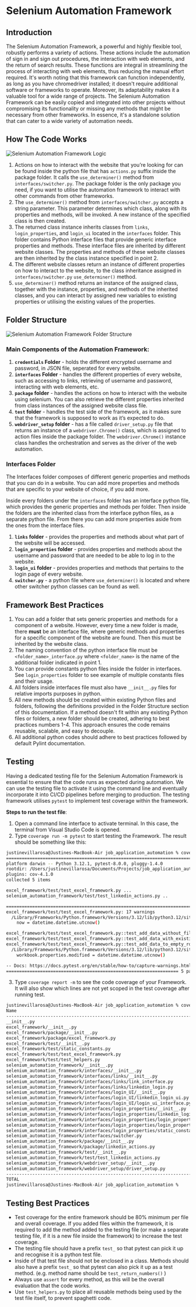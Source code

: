 # Selenium Automation Framework

## Introduction

The Selenium Automation Framework, a powerful and highly flexible tool, robustly performs a variety of actions. These actions include the automation of sign in and sign out procedures, the interaction with web elements, and the return of search results. These functions are integral in streamlining the process of interacting with web elements, thus reducing the manual effort required. It's worth noting that this framework can function independently, as long as you have chromedriver installed; it doesn't require additional software or frameworks to operate. Moreover, its adaptability makes it a valuable tool for a wide range of projects. The Selenium Automation Framework can be easily copied and integrated into other projects without compromising its functionality or missing any methods that might be necessary from other frameworks. In essence, it's a standalone solution that can cater to a wide variety of automation needs.

## How The Code Works

![Selenium Automation Framework Logic](selenium-logic.png)

1. Actions on how to interact with the website that you’re looking for can be found inside the python file that has `actions.py` suffix inside the package folder. It calls the `use_determiner()` method from `interfaces/switcher.py`. The package folder is the only package you need, if you want to utilise the automation framework to interact with other commands from other frameworks.
2. The `use_determiner()` method from `interfaces/switcher.py` accepts a string parameter. This parameter determines which class, along with its properties and methods, will be invoked. A new instance of the specified class is then created.
3. The returned class instance inherits classes from `links`, `login_properties`, and `login_ui` located in the `interfaces` folder. This folder contains Python interface files that provide generic interface properties and methods. These interface files are inherited by different website classes. The properties and methods of these website classes are then inherited by the class instance specified in point 2.
4. The different website classes return an instance of different properties on how to interact to the website, to the class inheritance assigned in `interfaces/switcher.py` `use_determiner()` method. 
5. `use_determiner()` method returns an instance of the assigned class, together with the instance, properties, and methods of the inherited classes, and you can interact by assigned new variables to existing properties or utilising the existing values of the properties.

## Folder Structure

![Selenium Automation Framework Folder Structure](selenium-folder-structure.png)

### Main Components of the Automation Framework:

1. **`credentials` Folder** - holds the different encrypted username and password, in JSON file, seperated for every website.
2. **`interfaces` Folder** - handles the different properties of every website, such as accessing to links, retrieving of username and password, interacting with web elements, etc.
3. **`package` folder** - handles the actions on how to interact with the website using selenium. You can also retrieve the different properties inherited from class instances of the assigned website class file.
4. **`test` folder** - handles the test side of the framework, as it makes sure that the framework is supposed to work as it’s expected to do. 
5. **`webdriver_setup` folder** - has a file called `driver_setup.py` file that returns an instance of a `webdriver.Chrome()` class, which is assigned to action files inside the package folder. The `webdriver.Chrome()` instance class handles the orchestration and serves as the driver of the web automation.

### Interfaces Folder

The Interfaces folder composes of different generic properties and methods that you can do in a website. You can add more properties and methods that are specific to your website of choice, if you add more.

Inside every folders under the `interfaces` folder has an interface python file, which provides the generic properties and methods per folder. Then inside the folders are the inherited class from the interface python files, as a separate python file. From there you can add more properties aside from the ones from the interface files.

1. **`links` folder** - provides the properties and methods about what part of the website will be accessed.
2. **`login_properties` folder** - provides properties and methods about the username and password that are needed to be able to log in to the website.
3. **`login_ui` folder** - provides properties and methods that pertains to the login page of every website.
4. **`switcher.py`** - a python file where `use_determiner()` is located and where other switcher python classes can be found as well.

## Framework Best Practices

1. You can add a folder that sets generic properties and methods for a component of a website. However, every time a new folder is made, there **must** be an interface file, where generic methods and properties for a specific component of the website are found. Then this must be inherited by the website class.
2. The naming convention of the python interface file must be `<folder_name>_interface.py` where `<folder_name>` is the name of the additional folder indicated in point 1.
3. You can provide constants python files inside the folder in interfaces. See `login_properties` folder to see example of multiple constants files and their usage.
4. All folders inside interfaces file must also have `__init__.py` files for relative imports purposes in python.
5. All new methods should be created within existing Python files and folders, following the definitions provided in the Folder Structure section of this documentation. If a method doesn't fit within any existing Python files or folders, a new folder should be created, adhering to best practices numbers 1-4. This approach ensures the code remains reusable, scalable, and easy to decouple.
6. All additional python codes should adhere to best practices followed by default Pylint documentation.

## Testing

Having a dedicated testing file for the Selenium Automation Framework is essential to ensure that the code runs as expected during automation. We can use the testing file to activate it using the command line and eventually incorporate it into CI/CD pipelines before merging to production. The testing framework utilises `pytest` to implement test coverage within the framework.

**Steps to run the test file**:

1. Open a command line interface to activate terminal. In this case, the terminal from Visual Studio Code is opened.
2. Type `coverage run -m pytest` to start testing the Framework. The result should be something like this:

```bash
justinevillarosa@Justines-MacBook-Air job_application_automation % coverage run -m pytest
======================================================================= test session starts ========================================================================
platform darwin -- Python 3.12.1, pytest-8.0.0, pluggy-1.4.0
rootdir: /Users/justinevillarosa/Documents/Projects/job_application_automation
plugins: cov-4.1.0
collected 5 items                                                                                                                                                  

excel_framework/test/test_excel_framework.py ...                                                                                                             [ 60%]
selenium_automation_framework/test/test_linkedin_actions.py ..                                                                                               [100%]

========================================================================= warnings summary =========================================================================
excel_framework/test/test_excel_framework.py: 17 warnings
  /Library/Frameworks/Python.framework/Versions/3.12/lib/python3.12/site-packages/openpyxl/packaging/core.py:99: DeprecationWarning: datetime.datetime.utcnow() is deprecated and scheduled for removal in a future version. Use timezone-aware objects to represent datetimes in UTC: datetime.datetime.now(datetime.UTC).
    now = datetime.datetime.utcnow()

excel_framework/test/test_excel_framework.py::test_add_data_without_filename
excel_framework/test/test_excel_framework.py::test_add_data_with_existing_filename
excel_framework/test/test_excel_framework.py::test_add_data_to_empty_row_cell
  /Library/Frameworks/Python.framework/Versions/3.12/lib/python3.12/site-packages/openpyxl/writer/excel.py:292: DeprecationWarning: datetime.datetime.utcnow() is deprecated and scheduled for removal in a future version. Use timezone-aware objects to represent datetimes in UTC: datetime.datetime.now(datetime.UTC).
    workbook.properties.modified = datetime.datetime.utcnow()

-- Docs: https://docs.pytest.org/en/stable/how-to/capture-warnings.html
================================================================== 5 passed, 20 warnings in 7.27s ==================================================================
```

3. Type `coverage report -m` to see the code coverage of your Framework. It will also show which lines are not yet scoped in the test coverage after running test.

```bash
justinevillarosa@Justines-MacBook-Air job_application_automation % coverage report -m    
Name                                                                                            Stmts   Miss  Cover   Missing
-----------------------------------------------------------------------------------------------------------------------------
__init__.py                                                                                         0      0   100%
excel_framework/__init__.py                                                                         0      0   100%
excel_framework/package/__init__.py                                                                 0      0   100%
excel_framework/package/excel_framework.py                                                         23      1    96%   59
excel_framework/test/__init__.py                                                                    0      0   100%
excel_framework/test/static_constants.py                                                           15      0   100%
excel_framework/test/test_excel_framework.py                                                       24      0   100%
excel_framework/test/test_helpers.py                                                               35      2    94%   36, 58
selenium_automation_framework/__init__.py                                                           0      0   100%
selenium_automation_framework/interfaces/__init__.py                                                0      0   100%
selenium_automation_framework/interfaces/links/__init__.py                                          0      0   100%
selenium_automation_framework/interfaces/links/link_interface.py                                   11      2    82%   13, 17
selenium_automation_framework/interfaces/links/linkedin_login.py                                    4      0   100%
selenium_automation_framework/interfaces/login_UI/__init__.py                                       0      0   100%
selenium_automation_framework/interfaces/login_UI/linkedin_login_ui.py                              5      0   100%
selenium_automation_framework/interfaces/login_UI/login_ui_interface.py                            39      0   100%
selenium_automation_framework/interfaces/login_properties/__init__.py                               0      0   100%
selenium_automation_framework/interfaces/login_properties/linkedin_login_properties.py              9      0   100%
selenium_automation_framework/interfaces/login_properties/login_properties_interface.py            30      4    87%   26, 40, 45, 55
selenium_automation_framework/interfaces/login_properties/login_properties_paths_constants.py       1      0   100%
selenium_automation_framework/interfaces/login_properties/static_constants.py                       3      0   100%
selenium_automation_framework/interfaces/switcher.py                                               16      1    94%   33
selenium_automation_framework/package/__init__.py                                                   0      0   100%
selenium_automation_framework/package/linkedin_actions.py                                          11      0   100%
selenium_automation_framework/test/__init__.py                                                      0      0   100%
selenium_automation_framework/test/test_linkedin_actions.py                                        21      0   100%
selenium_automation_framework/webdriver_setup/__init__.py                                           0      0   100%
selenium_automation_framework/webdriver_setup/driver_setup.py                                      19      3    84%   26-28
-----------------------------------------------------------------------------------------------------------------------------
TOTAL                                                                                             266     13    95%
justinevillarosa@Justines-MacBook-Air job_application_automation % 
```

## Testing Best Practices

- Test coverage for the entire framework should be 80% minimum per file and overall coverage. If you added files within the framework, it is required to add the method added to the testing file (or make a separate testing file, if it is a new file inside the framework) to increase the test coverage.
- The testing file should have a prefix `test_` so that pytest can pick it up and recognise it is a python test file.
- Inside of that test file should not be enclosed in a class. Methods should also have a prefix `test_`  so that pytest can also pick it up as a test method. (e.g. method name should be `test_return_numbers()` )
- Always use `assert` for every method, as this will be the overall evaluation that the code works.
- Use `test_helpers.py` to place all reusable methods being used by the test file itself, to prevent spaghetti code.